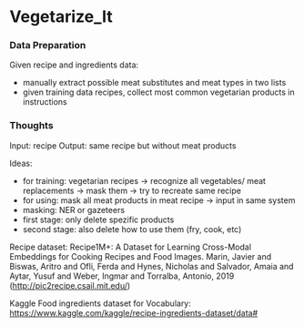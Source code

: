 # Vegetarize_It


### Data Preparation
Given recipe and ingredients data:
- manually extract possible meat substitutes and meat types in two lists
- given training data recipes, collect most common vegetarian products in instructions

### Thoughts

Input: recipe
Output: same recipe but without meat products

Ideas:
- for training: vegetarian recipes -> recognize all vegetables/ meat replacements -> mask them -> try to recreate same recipe
- for using: mask all meat products in meat recipe -> input in same system
- masking: NER or gazeteers
- first stage: only delete spezific products
- second stage: also delete how to use them (fry, cook, etc)


Recipe dataset: Recipe1M+: A Dataset for Learning Cross-Modal Embeddings for Cooking Recipes and Food Images. Marin, Javier and Biswas, Aritro and Ofli, Ferda and Hynes, Nicholas and Salvador, Amaia and Aytar, Yusuf and Weber, Ingmar and Torralba, Antonio, 2019 (http://pic2recipe.csail.mit.edu/)

Kaggle Food ingredients dataset for Vocabulary: https://www.kaggle.com/kaggle/recipe-ingredients-dataset/data#
